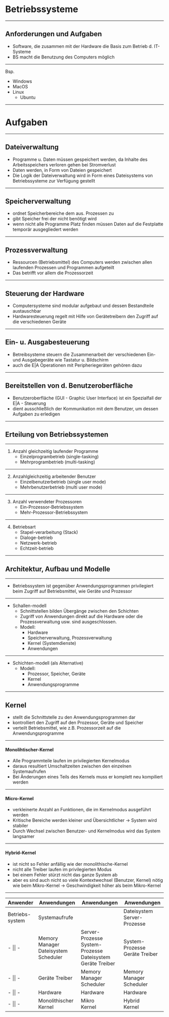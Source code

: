 
# Betriebssysteme

---
## Anforderungen und Aufgaben

- Software, die zusammen mit der Hardware die Basis zum Betrieb d. IT-Systeme
- BS macht die Benutzung des Computers möglich
---

Bsp.
- Windows
- MacOS
- Linux
	- Ubuntu
---
# Aufgaben

---
## Dateiverwaltung
- Programme u. Daten müssen gespeichert werden, da Inhalte des Arbeitsspeichers verloren gehen bei Stromverlust
- Daten werden, in Form von Dateien gespeichert
- Die Logik der Dateiverwaltung wird in Form eines Dateisystems von Betriebssysteme zur Verfügung gestellt

---

## Speicherverwaltung
- ordnet Speicherbereiche dem aus. Prozessen zu
- gibt Speicher frei der nicht benötigt wird
- wenn nicht alle Programme Platz finden müssen Daten auf die Festplatte temporär ausgegliedert werden

---

## Prozessverwaltung
- Ressourcen (Betriebsmittel) des Computers werden zwischen allen laufenden Prozessen und Programmen aufgeteilt
- Das betrifft vor allem die Prozessorzeit

---

## Steuerung der Hardware
- Computersysteme sind modular aufgebaut und dessen Bestandteile austauschbar
- Hardwaresteuerung regelt mit Hilfe von Gerätetreibern den Zugriff auf die verschiedenen Geräte

---

## Ein- u. Ausgabesteuerung
- Betreibsysteme steuern die Zusammenarbeit der verschiedenen Ein- und Ausgabegeräte
  wie Tastatur u. Bildschirm
- auch die E|A Operationen mit Peripheriegeräten gehören dazu
---
## Bereitstellen von d. Benutzeroberfläche
- Benutzeroberfläche (GUI - Graphic User Interface) ist ein Spezialfall der E|A - Steuerung
- dient ausschließlich der Kommunikation mit dem Benutzer, um dessen Aufgaben zu erledigen

---

## Erteilung von Betriebssystemen
---
1. Anzahl gleichzeitig laufender Programme
	- Einzelprogrambetrieb (single-tasking)
	- Mehrprogrambetrieb (multi-tasking)
---
2. Anzahlgleichzeitig arbeitender Benutzer
	- Einzelbenutzerbetrieb (single user mode)
	- Mehrbenutzerbetrieb (multi user mode)
---
3. Anzahl verwendeter Prozessoren
	- Ein-Prozessor-Betriebssystem
	- Mehr-Prozessor-Betriebssystem
---
4. Betriebsart
	- Stapel-verarbeitung (Stack)
	- Dialoge-betrieb
	- Netzwerk-betrieb
	- Echtzeit-betrieb

---
## Architektur, Aufbau und Modelle
---
- Betriebssystem ist gegenüber Anwendungsprogrammen privilegiert beim Zugriff auf Betriebsmittel, wie Geräte und Prozessor
---
- Schallen-modell
	- Schnittstellen bilden Übergänge zwischen den Schichten
	- Zugriff von Anwendungen direkt auf die Hardware oder die Prozessverwaltung usw. sind ausgeschlossen.
	- Modell:
		- Hardware
		- Speicherverwaltung, Prozessverwaltung
		- Kernel (Systemdienste)
		- Anwendungen
---
- Schichten-modell
  (als Alternative)
	- Modell:
		- Prozessor, Speicher, Geräte
		- Kernel
		- Anwendungsprogramme

---
## Kernel

- stellt die Schnittstelle zu den Anwendungsprogrammen dar
- kontrolliert den Zugriff auf den Prozessor, Geräte und Speicher
- verteilt Betriebsmittel, wie z.B. Prozessorzeit auf die Anwendungsprogramme
---
#### Monolihtischer-Kernel
- Alle Programmteile laufen im privilegierten Kernelmodus
- daraus resultiert Umschaltzeiten zwischen den einzelnen Systemaufrufen
- Bei Änderungen eines Teils des Kernels muss er komplett neu kompiliert werden
---
#### Micro-Kernel
- verkleinerte Anzahl an Funktionen, die im Kernelmodus ausgeführt werden
- Kritische Bereiche werden kleiner und Übersichtlicher
	-> System wird stabiler
- Durch Wechsel zwischen Benutzer- und Kernelmodus wird das System langsamer
---
#### Hybrid-Kernel
- ist nicht so Fehler anfällig wie der monolithische-Kernel
- nicht alle Treiber laufen im privilegierten Modus
- bei einem Fehler stürzt nicht das ganze System ab
- aber es sind auch nicht so viele Kontextwechsel (Benutzer, Kernel) nötig wie beim Mikro-Kernel
	-> Geschwindigkeit höher als beim Mikro-Kernel

---

| Anwender            | Anwendungen                                | Anwendungen                                                                 | Anwendungen                           |
| ------------------- | ------------------------------------------ | --------------------------------------------------------------------------- | ------------------------------------- |
| Betriebs-<br>system | Systemaufrufe                              |                                                                             | Dateisystem<br>Server-<br>Prozesse    |
| - \|\| -            | Memory Manager<br>Dateisystem<br>Scheduler | Server-<br>Prozesse<br>System-<br>Prozesse<br>Dateisystem<br>Geräte Treiber | System-<br>Prozesse<br>Geräte Treiber |
| - \|\| -            | Geräte Treiber                             | Memory Manager<br>Scheduler                                                 | Memory Manager<br>Scheduler           |
| - \|\| -            | Hardware                                   | Hardware                                                                    | Hardware                              |
| - \|\| -            | Monolithischer<br>Kernel                   | Mikro<br>Kernel                                                             | Hybrid<br>Kernel                      |
